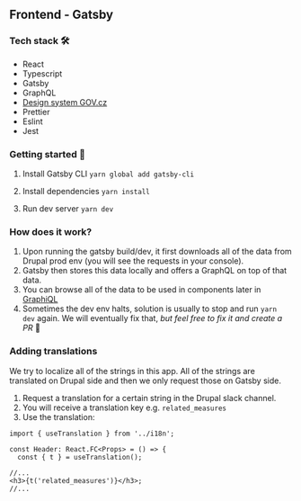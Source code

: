## Frontend - Gatsby

### Tech stack 🛠

- React
- Typescript
- Gatsby
- GraphQL
- [Design system GOV.cz](https://designsystem.gov.cz/)
- Prettier
- Eslint
- Jest

### Getting started 🚀

1. Install Gatsby CLI
   `yarn global add gatsby-cli`

2. Install dependencies
   `yarn install`

3. Run dev server
   `yarn dev`

### How does it work?

1. Upon running the gatsby build/dev, it first downloads all of the data from Drupal prod env (you will see the requests in your console).
2. Gatsby then stores this data locally and offers a GraphQL on top of that data.
3. You can browse all of the data to be used in components later in [GraphiQL](http://localhost:8000/___graphql)
4. Sometimes the dev env halts, solution is usually to stop and run `yarn dev` again. We will eventually fix that, _but feel free to fix it and create a PR_ 🤗

### Adding translations

We try to localize all of the strings in this app. All of the strings are translated on Drupal side and then we only request those on Gatsby side.

1. Request a translation for a certain string in the Drupal slack channel.
2. You will receive a translation key e.g. `related_measures`
3. Use the translation:

```tsx
import { useTranslation } from '../i18n';

const Header: React.FC<Props> = () => {
  const { t } = useTranslation();

//...
<h3>{t('related_measures')}</h3>;
//...
```
